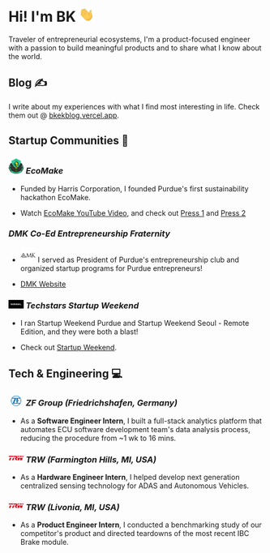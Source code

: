 # Hi! I'm BK <img src="https://github.com/madebybk/madebybk/blob/main/wave.gif" width="30px">

Traveler of entrepreneurial ecosystems, I'm a product-focused engineer with a passion to build meaningful products and to share what I know about the world.

## Blog &#x270d;

I write about my experiences with what I find most interesting in life. Check them out @ [bkekblog.vercel.app](https://bkekblog.vercel.app).

## Startup Communities :open_hands:

### <img src="https://github.com/madebybk/madebybk/blob/main/EcoMake.png" width="30px"> *EcoMake*

- Funded by Harris Corporation, I founded Purdue's first sustainability hackathon EcoMake.

- Watch [EcoMake YouTube Video](https://www.youtube.com/watch?v=vfyeWsqCbw4), and check out [Press 1](https://engineering.purdue.edu/Engr/AboutUs/News/Spotlights/2018/ecomake) and [Press 2](https://www.purdue.edu/newsroom/releases/2018/Q3/students-plan-problem-solving-weekend-to-build-teams,-dreams.html)

### *DMK Co-Ed Entrepreneurship Fraternity*

- <img src="https://github.com/madebybk/madebybk/blob/main/dmk.png" width="30"> I served as President of Purdue's entrepreneurship club and organized startup programs for Purdue entrepreneurs!

- [DMK Website](http://alpha.deltamukappa.org/index.html)

### <img src="https://github.com/madebybk/madebybk/blob/main/techstars.png" width="30"> *Techstars Startup Weekend*

- I ran Startup Weekend Purdue and Startup Weekend Seoul - Remote Edition, and they were both a blast!

- Check out [Startup Weekend](https://www.techstars.com/communities/startup-weekend).

## Tech & Engineering :computer:

### <img src="https://github.com/madebybk/madebybk/blob/main/zf.png" width="30px"> *ZF Group (Friedrichshafen, Germany)*

- As a **Software Engineer Intern**, I built a full-stack analytics platform that automates ECU software development team's data analysis process, reducing the procedure from ~1 wk to 16 mins.

### <img src="https://github.com/madebybk/madebybk/blob/main/trw.png" width="30px"> *TRW (Farmington Hills, MI, USA)*

- As a **Hardware Engineer Intern**, I helped develop next generation centralized sensing technology for ADAS and Autonomous Vehicles.

### <img src="https://github.com/madebybk/madebybk/blob/main/trw.png" width="30px"> *TRW (Livonia, MI, USA)*

- As a **Product Engineer Intern**, I conducted a benchmarking study of our competitor's product and directed teardowns of the most recent IBC Brake module.
